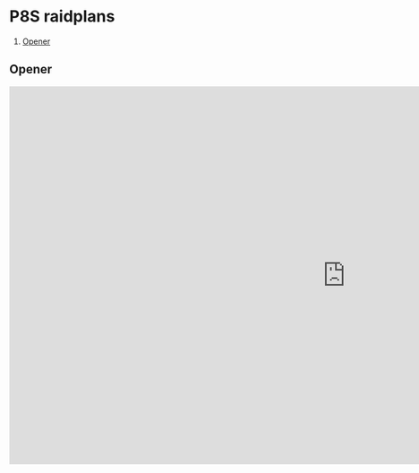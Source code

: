 # P8S raidplans

1. [Opener](#opener)

## Opener
<iframe src="https://www.raidplan.io/plan/mJQcuKwrOTnlXGTP" width="1200" height="675" frameborder="0" style="border:0" allowfullscreen></iframe>
